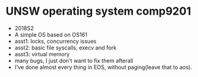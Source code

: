 # UNSW operating system comp9201
- 2018S2
- A simple OS based on OS161
- asst1: locks, concurrency issues
- asst2: basic file syscalls, execv and fork
- asst3: virtual memory
- many bugs, I just don't want to fix them afterall
- I've done almost every thing in EOS, without paging(leave that to aos).
